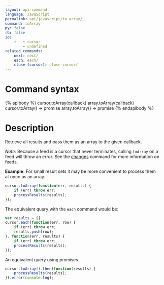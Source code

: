 ```yaml
---
layout: api-command
language: JavaScript
permalink: api/javascript/to_array/
command: toArray
py: false
rb: false
io:
    -   - cursor
        - undefined
related_commands:
    next: next/
    each: each/
    close (cursor): close-cursor/
---
```


# Command syntax #

{% apibody %}
cursor.toArray(callback)
array.toArray(callback)
cursor.toArray() &rarr; promise
array.toArray() &rarr; promise
{% endapibody %}

# Description #

Retrieve all results and pass them as an array to the given callback.

_Note:_ Because a feed is a cursor that never terminates, calling `toArray` on a feed
will throw an error. See the [changes](/api/javascript/changes) command for more
information on feeds.

__Example:__ For small result sets it may be more convenient to process them at once as
an array.

```js
cursor.toArray(function(err, results) {
    if (err) throw err;
    processResults(results);
});
```

The equivalent query with the `each` command would be:

```js
var results = []
cursor.each(function(err, row) {
    if (err) throw err;
    results.push(row);
}, function(err, results) {
    if (err) throw err;
    processResults(results);
});
```

An equivalent query using promises.

```js
cursor.toArray().then(function(results) {
    processResults(results);
}).error(console.log);
```


